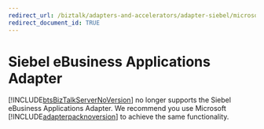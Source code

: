 ```yaml
---
redirect_url: /biztalk/adapters-and-accelerators/adapter-siebel/microsoft-biztalk-adapter-for-siebel-ebusiness-applications-documentation.md
redirect_document_id: TRUE
--- 
```


# Siebel eBusiness Applications Adapter
[!INCLUDE[btsBizTalkServerNoVersion](../includes/btsbiztalkservernoversion-md.md)] no longer supports the Siebel eBusiness Applications Adapter. We recommend you use Microsoft [!INCLUDE[adapterpacknoversion](../includes/adapterpacknoversion-md.md)] to achieve the same functionality.  
  
